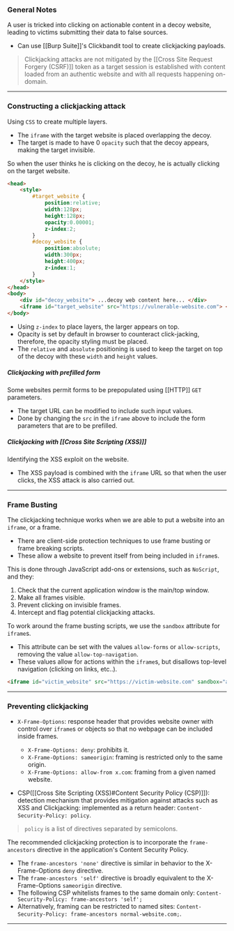 ### General Notes

A user is tricked into clicking on actionable content in a decoy website, leading to victims submitting their data to false sources.
- Can use [[Burp Suite]]'s Clickbandit tool to create clickjacking payloads.

> Clickjacking attacks are not mitigated by the [[Cross Site Request Forgery (CSRF)]] token as a target session is established with content loaded from an authentic website and with all requests happening on-domain.

---
### Constructing a clickjacking attack

Using `CSS` to create multiple layers.
- The `iframe` with the target website is placed overlapping the decoy.
- The target is made to have 0 `opacity` such that the decoy appears, making the target invisible.

So when the user thinks he is clicking on the decoy, he is actually clicking on the target website.

```HTML
<head> 
	<style> 
		#target_website { 
			position:relative; 
			width:128px; 
			height:128px; 
			opacity:0.00001; 
			z-index:2; 
		} 
		#decoy_website { 
			position:absolute; 
			width:300px; 
			height:400px; 
			z-index:1; 
		} 
	</style> 
</head>
<body> 
	<div id="decoy_website"> ...decoy web content here... </div> 
	<iframe id="target_website" src="https://vulnerable-website.com"> </iframe> 
</body>
```
- Using `z-index` to place layers, the larger appears on top.
- Opacity is set by default in browser to counteract click-jacking, therefore, the opacity styling must be placed.
- The `relative` and `absolute` positioning is used to keep the target on top of the decoy with these `width` and `height` values.

##### Clickjacking with prefilled form

Some websites permit forms to be prepopulated using [[HTTP]] `GET` parameters.
- The target URL can be modified to include such input values.
- Done by changing the `src` in the `iframe` above to include the form parameters that are to be prefilled.

##### Clickjacking with [[Cross Site Scripting (XSS)]]

Identifying the XSS exploit on the website.
- The XSS payload is combined with the `iframe` URL so that when the user clicks, the XSS attack is also carried out.

---
### Frame Busting

The clickjacking technique works when we are able to put a website into an `iframe`, or a frame.
- There are client-side protection techniques to use frame busting or frame breaking scripts.
- These allow a website to prevent itself from being included in `iframe`s.

This is done through JavaScript add-ons or extensions, such as `NoScript`, and they: 
1. Check that the current application window is the main/top window.
2. Make all frames visible.
3. Prevent clicking on invisible frames.
4. Intercept and flag potential clickjacking attacks.

To work around the frame busting scripts, we use the `sandbox` attribute for `iframe`s.
- This attribute can be set with the values `allow-forms` or `allow-scripts`, removing the value `allow-top-navigation`.
- These values allow for actions within the `iframe`s, but disallows top-level navigation (clicking on links, etc..).

```HTML
<iframe id="victim_website" src="https://victim-website.com" sandbox="allow-forms"></iframe>
```

---
### Preventing clickjacking

* `X-Frame-Options`: response header that provides website owner with control over `iframe`s or objects so that no webpage can be included inside frames.
	* `X-Frame-Options: deny`: prohibits it.
	* `X-Frame-Options: sameorigin`: framing is restricted only to the same origin.
	* `X-Frame-Options: allow-from x.com`: framing from a given named website.

* CSP([[Cross Site Scripting (XSS)#Content Security Policy (CSP)]]): detection mechanism that provides mitigation against attacks such as XSS and Clickjacking: implemented as a return header: `Content-Security-Policy: policy`.

> `policy` is a list of directives separated by semicolons.

The recommended clickjacking protection is to incorporate the `frame-ancestors` directive in the application's Content Security Policy. 
* The `frame-ancestors 'none'` directive is similar in behavior to the X-Frame-Options `deny` directive. 
* The `frame-ancestors 'self'` directive is broadly equivalent to the X-Frame-Options `sameorigin` directive. 
* The following CSP whitelists frames to the same domain only: `Content-Security-Policy: frame-ancestors 'self';`
*  Alternatively, framing can be restricted to named sites: `Content-Security-Policy: frame-ancestors normal-website.com;`.

---
